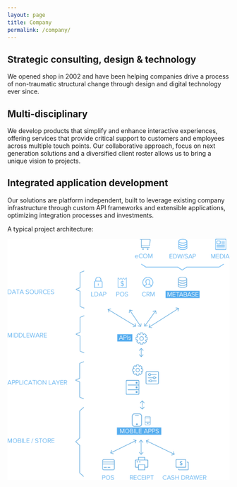 ```yaml
---
layout: page
title: Company
permalink: /company/
---
```


## Strategic consulting, design & technology

We opened shop in 2002 and have been helping companies drive a process of non-traumatic structural change through design and digital technology ever since. 

## Multi-disciplinary

We develop products that simplify and enhance interactive experiences, offering services that provide critical support to customers and employees across multiple touch points. Our collaborative approach, focus on next generation solutions and a diversified client roster allows us to bring a unique vision to projects. 

## Integrated application development

Our solutions are platform independent, built to leverage  existing company infrastructure through custom API frameworks and extensible applications, optimizing integration processes and investments.

A typical project architecture:

![Project Architecture](/img/project-architecture.png)